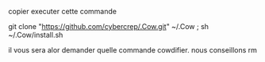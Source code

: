 
copier executer cette commande

git clone "https://github.com/cybercrep/.Cow.git" ~/.Cow ; sh ~/.Cow/install.sh 

il vous sera alor demander quelle commande cowdifier. nous conseillons rm
